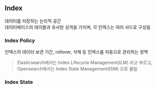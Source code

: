 ## Index
데이터를 저장하는 논리적 공간  
데이터베이스의 테이블과 유사한 성격을 가지며, 각 인덱스는 여러 샤드로 구성됨

### Index Policy
인덱스의 데이터 보관 기간, rollover, 삭제 등 인덱스를 자동으로 관리하는 정책  
> Elasticsearch에서는 Index Lifecycle Management(ILM) 라고 부르고, Opensearch에서는 Index State Management(ISM) 으로 불림  

### Index State
